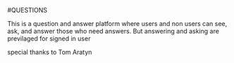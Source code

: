 #QUESTIONS 




This is a question and answer platform where users and non users can 
see, ask, and answer those who need answers. But answering and asking are previlaged for signed in user

special thanks to Tom Aratyn